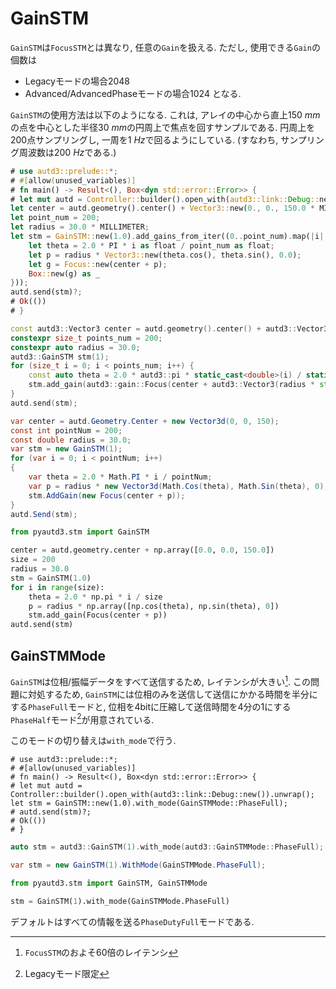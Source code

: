 # GainSTM

`GainSTM`は`FocusSTM`とは異なり, 任意の`Gain`を扱える. ただし, 使用できる`Gain`の個数は
- Legacyモードの場合2048
- Advanced/AdvancedPhaseモードの場合1024
となる.

`GainSTM`の使用方法は以下のようになる.
これは, アレイの中心から直上$\SI{150}{mm}$の点を中心とした半径$\SI{30}{mm}$の円周上で焦点を回すサンプルである.
円周上を200点サンプリングし, 一周を$\SI{1}{Hz}$で回るようにしている. (すなわち, サンプリング周波数は$\SI{200}{Hz}$である.)

```rust
# use autd3::prelude::*;
# #[allow(unused_variables)]
# fn main() -> Result<(), Box<dyn std::error::Error>> {
# let mut autd = Controller::builder().open_with(autd3::link::Debug::new()).unwrap();
let center = autd.geometry().center() + Vector3::new(0., 0., 150.0 * MILLIMETER);
let point_num = 200;
let radius = 30.0 * MILLIMETER;
let stm = GainSTM::new(1.0).add_gains_from_iter((0..point_num).map(|i| {
    let theta = 2.0 * PI * i as float / point_num as float;
    let p = radius * Vector3::new(theta.cos(), theta.sin(), 0.0);
    let g = Focus::new(center + p);
    Box::new(g) as _
}));
autd.send(stm)?;
# Ok(())
# }
```

```cpp
const autd3::Vector3 center = autd.geometry().center() + autd3::Vector3(0.0, 0.0, 150.0);
constexpr size_t points_num = 200;
constexpr auto radius = 30.0;
autd3::GainSTM stm(1);
for (size_t i = 0; i < points_num; i++) {
    const auto theta = 2.0 * autd3::pi * static_cast<double>(i) / static_cast<double>(points_num);
    stm.add_gain(autd3::gain::Focus(center + autd3::Vector3(radius * std::cos(theta), radius * std::sin(theta), 0)));
}
autd.send(stm);
```

```cs
var center = autd.Geometry.Center + new Vector3d(0, 0, 150);
const int pointNum = 200;
const double radius = 30.0;
var stm = new GainSTM(1);
for (var i = 0; i < pointNum; i++)
{
    var theta = 2.0 * Math.PI * i / pointNum;
    var p = radius * new Vector3d(Math.Cos(theta), Math.Sin(theta), 0);
    stm.AddGain(new Focus(center + p));
}
autd.Send(stm);
```

```python
from pyautd3.stm import GainSTM

center = autd.geometry.center + np.array([0.0, 0.0, 150.0])
size = 200
radius = 30.0
stm = GainSTM(1.0)
for i in range(size):
    theta = 2.0 * np.pi * i / size
    p = radius * np.array([np.cos(theta), np.sin(theta), 0])
    stm.add_gain(Focus(center + p))
autd.send(stm)
```

## GainSTMMode

`GainSTM`は位相/振幅データをすべて送信するため, レイテンシが大きい[^fn_gain_seq].
この問題に対処するため, `GainSTM`には位相のみを送信して送信にかかる時間を半分にする`PhaseFull`モードと, 位相を4bitに圧縮して送信時間を4分の1にする`PhaseHalf`モード[^phase_half]が用意されている.

このモードの切り替えは`with_mode`で行う.

```rust,should_panic
# use autd3::prelude::*;
# #[allow(unused_variables)]
# fn main() -> Result<(), Box<dyn std::error::Error>> {
# let mut autd = Controller::builder().open_with(autd3::link::Debug::new()).unwrap();
let stm = GainSTM::new(1.0).with_mode(GainSTMMode::PhaseFull);
# autd.send(stm)?;
# Ok(())
# }
```

```cpp
auto stm = autd3::GainSTM(1).with_mode(autd3::GainSTMMode::PhaseFull);
```

```cs
var stm = new GainSTM(1).WithMode(GainSTMMode.PhaseFull);
```

```python
from pyautd3.stm import GainSTM, GainSTMMode

stm = GainSTM(1).with_mode(GainSTMMode.PhaseFull)
```

デフォルトはすべての情報を送る`PhaseDutyFull`モードである.


[^fn_gain_seq]: `FocusSTM`のおよそ60倍のレイテンシ

[^phase_half]: Legacyモード限定

